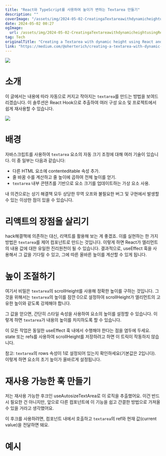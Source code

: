 ```yaml
---
title: "React와 TypeScript를 사용하여 높이가 변하는 Textarea 만들기"
description: ""
coverImage: "/assets/img/2024-05-02-CreatingaTextareawithdynamicheightusingReactandTypescript_0.png"
date: 2024-05-02 00:27
ogImage: 
  url: /assets/img/2024-05-02-CreatingaTextareawithdynamicheightusingReactandTypescript_0.png
tag: Tech
originalTitle: "Creating a Textarea with dynamic height using React and Typescript"
link: "https://medium.com/@oherterich/creating-a-textarea-with-dynamic-height-using-react-and-typescript-5ed2d78d9848"
---
```



<img src="/assets/img/2024-05-02-CreatingaTextareawithdynamicheightusingReactandTypescript_0.png" />

# 소개

이 글에서는 내용에 따라 자동으로 커지고 작아지는 `textarea`를 만드는 방법을 보여드리겠습니다. 이 솔루션은 React Hook으로 추출하여 여러 구성 요소 및 프로젝트에서 쉽게 재사용할 수 있습니다.

<img src="https://miro.medium.com/v2/resize:fit:744/1*y6pw2_PMeE8fLGdxRgOEyA.gif" />

<div class="content-ad"></div>

# 배경

자바스크립트를 사용하여 `textarea` 요소의 자동 크기 조정에 대해 여러 기술이 있습니다. 이 중 일부는 다음과 같습니다:

- 다른 HTML 요소에 contenteditable 속성 추가.
- 줄 바꿈 수를 계산하고 줄 높이에 곱하여 전체 높이를 얻기.
- `textarea` 내부 콘텐츠를 기반으로 요소 크기를 업데이트하는 가상 요소 사용.

내 의견으로는 상기 해결책 모두 상당한 무역 오프와 불필요한 버그 및 구현에서 발생할 수 있는 이상한 점이 있을 수 있습니다.

<div class="content-ad"></div>

# 리액트의 장점을 살리기

hack해결책에 의존하는 대신, 리액트를 활용해 보는 게 좋겠죠. 이를 실현하는 한 가지 방법은 `textarea`를 제어 컴포넌트로 만드는 것입니다. 이렇게 하면 React가 엘리먼트의 내용 값에 대한 유일한 진리원천이 될 수 있습니다. 결과적으로, useEffect 훅을 사용해서 그 값을 기다릴 수 있고, 그에 따른 올바른 높이를 계산할 수 있게 됩니다.

# 높이 조절하기

여기서 비밀은 `textarea`의 scrollHeight를 사용해 정확한 높이를 구하는 것입니다. 그것을 위해서는 `textarea`의 높이를 잠깐 0으로 설정하여 scrollHeight가 엘리먼트의 고유한 높이와 같도록 강제해야 합니다.

<div class="content-ad"></div>

그 값을 얻으면, 간단히 스타일 속성을 사용하여 요소의 높이를 설정할 수 있습니다. 이렇게 하면 `textarea`가 내용의 높이를 차지하도록 할 수 있습니다.

이 모든 작업은 동일한 useEffect 훅 내에서 수행해야 한다는 점을 염두에 두세요. state 또는 refs를 사용하여 scrollHeight를 저장하려고 하면 이 트릭이 작동하지 않습니다.

참고: `textarea`의 rows 속성이 1로 설정되어 있는지 확인하세요(기본값은 2입니다). 이렇게 하면 요소의 초기 높이가 올바르게 설정됩니다.

# 재사용 가능한 훅 만들기

<div class="content-ad"></div>

저는 재사용 가능한 후크인 useAutosizeTextArea로 이 로직을 추출했어요. 이건 반드시 필요한 건 아니지만, 앞으로 다른 컴포넌트에 이 기능을 쉽고 간결한 방법으로 가져올 수 있을 거라고 생각했어요.

이 후크를 사용하려면, 컴포넌트 내에서 호출하고 `textarea`의 ref와 현재 값(current value)을 전달하면 돼요.

# 예시